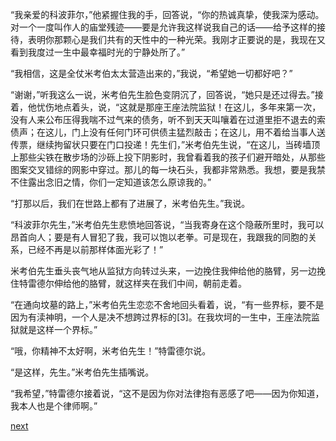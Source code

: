 
“我亲爱的科波菲尔，”他紧握住我的手，回答说，“你的热诚真挚，使我深为感动。对一个一度叫作人的庙堂残迹——要是允许我这样说我自己的话——给予这样的接待，表明你那颗心是我们共有的天性中的一种光荣。我刚才正要说的是，我现在又看到我度过一生中最幸福时光的宁静处所了。”

“我相信，这是全仗米考伯太太营造出来的，”我说，“希望她一切都好吧？”

“谢谢，”听我这么一说，米考伯先生脸色变阴沉了，回答说，“她只是还过得去。”接着，他忧伤地点着头，说，“这就是那座王座法院监狱！在这儿，多年来第一次，没有人来公布压得我喘不过气来的债务，听不到天天叫嚷着在过道里拒不退去的索债声；在这儿，门上没有任何门环可供债主猛烈敲击；在这儿，用不着给当事人送传票，继续拘留状只要在门口投递！先生们，”米考伯先生说，“在这儿，当砖墙顶上那些尖铁在散步场的沙砾上投下阴影时，我曾看着我的孩子们避开暗处，从那些图案交叉错综的网影中穿过。那儿的每一块石头，我都非常熟悉。我想，要是我禁不住露出念旧之情，你们一定知道该怎么原谅我的。”

“打那以后，我们在世路上都有了进展了，米考伯先生。”我说。

“科波菲尔先生，”米考伯先生悲愤地回答说，“当我寄身在这个隐蔽所里时，我可以昂首向人；要是有人冒犯了我，我可以饱以老拳。可是现在，我跟我的同胞的关系，已经不再是以前那样体面光彩了！”

米考伯先生垂头丧气地从监狱方向转过头来，一边挽住我伸给他的胳臂，另一边挽住特雷德尔伸给他的胳臂，就这样夹在我们中间，朝前走着。

“在通向坟墓的路上，”米考伯先生恋恋不舍地回头看着，说，“有一些界标，要不是因为有渎神明，一个人是决不想跨过界标的[3]。在我坎坷的一生中，王座法院监狱就是这样一个界标。”

“哦，你精神不太好啊，米考伯先生！”特雷德尔说。

“是这样，先生。”米考伯先生插嘴说。

“我希望，”特雷德尔接着说，“这不是因为你对法律抱有恶感了吧——因为你知道，我本人也是个律师啊。”

[next](page626.md)
